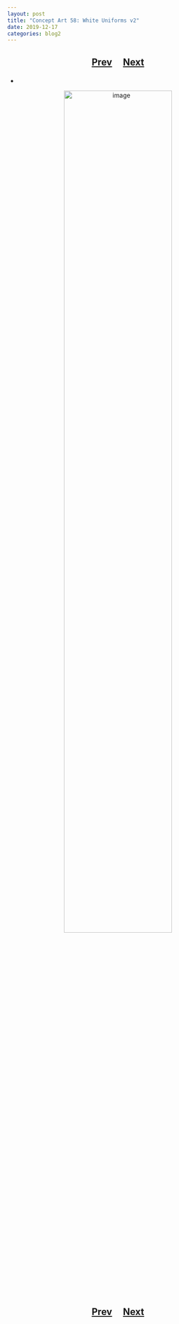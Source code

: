 ```yaml
---
layout: post
title: "Concept Art 58: White Uniforms v2"
date: 2019-12-17
categories: blog2
---
```


<h2>
  <p style="text-align:center;">
    <a href="/wingsofthechorus/archive/2019/12/13/conceptart57">Prev</a>
    &nbsp;&nbsp;&nbsp;
    <a href="/wingsofthechorus/archive/2019/12/18/conceptart59">Next</a>
  </p>
</h2>

-

<p style="text-align:center;">
  <img src="/wingsofthechorus/images/conceptart/ca58.png" width="70%" alt="image"/>
</p>

<h2>
  <p style="text-align:center;">
    <a href="/wingsofthechorus/archive/2019/12/13/conceptart57">Prev</a>
    &nbsp;&nbsp;&nbsp;
    <a href="/wingsofthechorus/archive/2019/12/18/conceptart59">Next</a>
  </p>
</h2>
